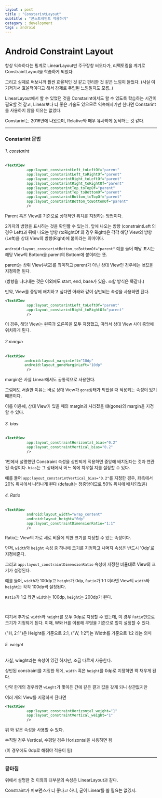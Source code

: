 ```yaml
---
layout : post
title : "ConstarintLayout"
subtitle : "콘스트레인트 적용하기"
category : development
tags : android
---
```


# Android Constraint Layout

항상 익숙하다는 핑계로 LinearLayout만 주구장창 써오다가, 리팩토링을 계기로 ConstraintLayout을 학습하게 되었다.



그리고 실제로 써보니까 훨씬 효율적인 것 같고 편리한 것 같은 느낌이 들었다. (사실 여기저기서 효율적이다고 해서 강제로 주입된 느낌일지도 모름..)



LinearLayout에서 할 수 있었던 것을 Constarint에서도 할 수 있도록 학습하는 시간이 필요할 것 같고, Linear보다 더 좋은 기술도 있으므로 익숙해지기만 한다면 Constarint를 사용하지 않을 이유는 없었다.



Constarint는 2016년에 나왔으며, Relative와 매우 유사하게 동작하는 것 같다.



---

### Constarint 문법



###### 1. constarint

```xml
<TextVIew
          app:layout_constarintLeft_toLeftOf="parent"
          app:layout_constarintLeft_toRightOf="parent"
          app:layout_constarintRight_toLeftOf="parent"
          app:layout_constarintRight_toRightOf="parent"
          app:layout_constarintTop_toTopOf="parent"
          app:layout_constarintTop_toBottomOf="parent"
          app:layout_constarintBottom_toTopOf="parent"
          app:layout_constarintBottom_toBottomOf="parent"
          />
```

Parent 혹은 View를 기준으로 상대적인 위치를 지정하는 방법이다.

2가지의 방향을 표시하는 것을 확인할 수 있는데, 앞에 나오는 방향 (constraintLeft 의 경우 Left)과 뒤에 나오는 방향 (toRightOf 의 경우 Right)은 각각 해당 View의 방향(Left)을 상대 View의 방향(Right)에 붙이라는 의미이다.



`android:layout_constarintBottom_toBottomOf="parent"` 예를 들어 해당 표시는 해당 View의 Bottom을 parent의 Bottom에 붙이라는 뜻.

parent는 상위 View(부모)를 의미하고 parent가 아닌 상대 View인 경우에는 id값을 지정하면 된다.

(방향을 나타내는 것은 이외에도 start, end, base가 있음. 조합 방식은 똑같다.)



만약, View를 중앙에 배치하고 싶다면 아래와 같이 상반되는 속성을 사용하면 된다.

```xml
<TextVIew
          app:layout_constarintLeft_toLeftOf="parent"
          app:layout_constarintRight_toRightOf="parent"
          />
```

이 경우, 해당 View는 왼쪽과 오른쪽을 모두 지정했고, 따라서 상대 View 사이 중앙에 위치하게 된다.



###### 2.margin

```xml
<TextView
	     android:layout_marginLeft="10dp"
         android:layout_goneMarginLeft="10dp"
          />
```

margin은 사실 Linear에서도 공통적으로 사용한다.

그럼에도 서술한 이유는 바로 상대 View가 `gone`상태가 되었을 때 적용되는 속성이 있기 때문이다.

이를 이용해, 상대 View가 있을 때의 margin과 사라졌을 떄(gone)의 margin을 지정할 수 있다.



###### 3. bias

```xml
<TextView
          app:layout_constraintHorizontal_bias="0.2"
          app:layout_constraintVertical_bias="0.2"
          />
```

1번에서 설명했던 Constraint 속성을 상반되게 적용하면 중앙에 배치된다는 것과 연관된 속성이다. `bias`는 그 상태에서 어느 쪽에 치우칠 지를 설정할 수 있다.



예를 들어 `app:layout_constarintVertical_bias="0.2"`를 지정한 경우, 좌측에서 20% 위치에서 나타나게 된다 (default는 정중앙이므로 50% 위치에 배치되었음)



###### 4. Ratio

```xml
<TextView
          android:layout_width="wrap_content"
          android:layout_height="0dp"
          app:layout_constraintDimensionRatio="1:1"
          />
```

Ratio는 View의 가로 세로 비율에 의한 크기를 지정할 수 있는 속성이다. 

먼저, `width`와 `height` 속성 중 하나에 크기를 지정하고 나머지 속성은 반드시 '0dp'로 지정해준다.

그리고 `app:layout_constraintDimensionRatio` 속성에 지정한 비율대로 View의 크기가 설정된다.



예를 들어, `width`가 100dp고 `height`가 0dp, `Ratio`가 1:1 이라면 View의 `width`와 `height`는 각각 100dp씩 설정된다.

`Ratio`가 1:2 라면 `width`는 100dp, `height`는 200dp가 된다.

<br>

여기서 추가로 `width`와 `height`를 모두 0dp로 지정할 수 있는데, 이 경우 `Ratio`만으로 크기가 지정되게 된다. 이때, W와 H를 이용해 무엇을 기준으로 할지 설정할 수 있다. 

("H, 2:1")은 Height를 기준으로 2:1, ("W, 1:2")는 Width를 기준으로 1:2 라는 의미



###### 5. weight

사실, wieght라는 속성이 있긴 하지만, 조금 다르게 사용한다.

상반된 constraint를 지정한 뒤에, `width` 혹은 `height`를 0dp로 지정하면 꽉 채우게 된다.



만약 한개의 경우라면 `wieght`가 몇이든 간에 같은 결과 값을 갖게 되니 상관없지만 

여러 개의 View를 지정하게 된다면

```xml
<TextView
          app:layout_constraintHorizontal_weight="1"
          app:layout_constraintVertical_weight="1"
          />
```

위 와 같은 속성을 사용할 수 있다.

수직일 경우 Vertical, 수평일 경우 Horizontal을 사용하면 됨

(이 경우에도 0dp로 해줘야 적용이 됨)





---

### 끝마침

위에서 설명한 것 이외의 대부분의 속성은 LinearLayout과 같다.



Constraint가 퍼포먼스가 더 좋다고 하니, 굳이 Linear를 쓸 필요는 없겠지.